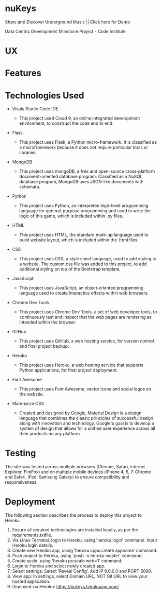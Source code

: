 # nuKeys
Share and Discover Underground Music || Click here for [Demo](https://nukeys.herokuapp.com/)

Data Centric Development Milestone Project  - Code Institute

# UX
 
# Features

# Technologies Used

- Visula Studio Code IDE
   - This project used Cloud 9, an online integrated development environment, to construct the code end to end.
   
- Flask
   - This project uses Flask, a Python micro-framework. It is classified as a microframework because it does not require particular          tools or libraries.
   
- MongoDB
   - This project uses mongoDB, a free and open-source cross-platform document-oriented database program. Classified as a NoSQL              database program, MongoDB uses JSON-like documents with schemata.

- Python
   - This project uses Python, an interpreted high-level programming language for general-purpose programming and used to write the          logic of this game, which is included within .py files.

- HTML
   - This project uses HTML, the standard mark-up language used to build website layout, which is included within the .html files.

- CSS
   - This project uses CSS, a style sheet language, used to add styling to a website. The custom.css file was added to this project, to      add additional styling on top of the Bootstrap template.

- JavaScript
   - This project uses JavaScript, an object-oriented programming language used to create interactive effects within web browsers.      

- Chrome Dev Tools
   - This project uses Chrome Dev Tools, a set of web developer tools, to continuously test and inspect that the web pages are rendering     as intended within the browser.
   
- GitHub
   - This project uses GitHub, a web hosting service, for version control and final project backup.

- Heroku
   - This project uses Heroku, a web hosting service that supports Python applications, for final project deployment.

- Font Awesome
   - This project uses Font Awesome, vector icons and social logos on the website.

- Materialize CSS
   - Created and designed by Google, Material Design is a design language that combines the classic principles of successful design          along with innovation and technology. Google's goal is to develop a system of design that allows for a unified user experience          across all their products on any platform


# Testing
 
The site was tested across multiple browsers (Chrome, Safari, Internet Explorer, FireFox) and on multiple mobile devices (iPhone 4, 5, 7: Chrome and Safari, iPad, Samsung Galaxy) to ensure compatibility and responsiveness.


# Deployment

The following section describes the process to deploy this project to Heroku.
  1. Ensure all required technologies are installed locally, as per the requirements.txtfile.
  2. Via Linux Terminal, login to Heroku, using 'heroku login' command. Input Heroku login details.
  3. Create new Heroku app, using 'heroku apps:create appname' command.
  4. Push project to Heroku, using 'push -u heroku master' command.
  5. Create scale, using 'heroku ps:scale web=1' command.
  6. Login to Heroku and select newly created app.
  7. Select settings. Select ‘Reveal Config'. Add IP 0.0.0.0 and PORT 5000.
  8. View app: In settings, select Domain URL, NOT Git URL to view your hosted application.
  9. Deployed via Heroku: https://nukeys.herokuapp.com/
